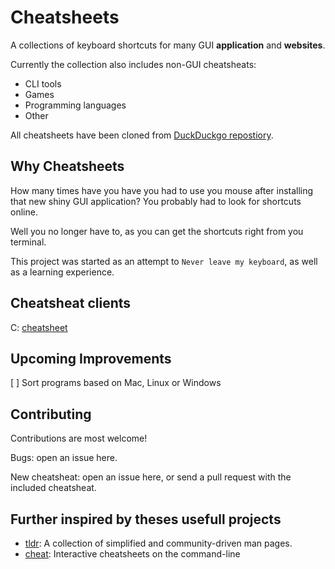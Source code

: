 # Cheatsheets

A collections of keyboard shortcuts for many GUI **application** and **websites**.

Currently the collection also includes non-GUI cheatsheats:
* CLI tools
* Games
* Programming languages
* Other

All cheatsheets have been cloned from [DuckDuckgo repostiory]().

## Why Cheatsheets
How many times have you have you had to use you mouse after installing that new shiny GUI application? 
You probably had to look for shortcuts online.

Well you no longer have to, as you can get the shortcuts right from you terminal.
[](cheatsheets.gif)


This project was started as an attempt to `Never leave my keyboard`, as well as a learning experience.

## Cheatsheat clients
C: [cheatsheet]()

## Upcoming Improvements

[ ] Sort programs based on Mac, Linux or Windows

## Contributing

Contributions are most welcome!

Bugs: open an issue here.

New cheatsheat: open an issue here, or send a pull request with the included cheatsheat.

## Further inspired by theses usefull projects

* [tldr](): A collection of simplified and community-driven man pages.
* [cheat](): Interactive cheatsheets on the command-line